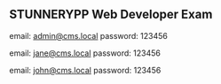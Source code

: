 ## STUNNERYPP Web Developer Exam

email: admin@cms.local
password: 123456

email: jane@cms.local
password: 123456

email: john@cms.local
password: 123456
